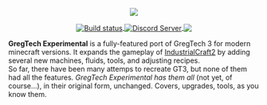 <p align="center">
  <img src="https://github.com/Su5eD/GregTech-Experimental/blob/readme/src/main/resources/GTE_Logo_medium.png" align="center"/> 
</p>
<p align="center">
  <a href="https://github.com/Su5eD/GregTech-Experimental/actions">
      <img src="https://github.com/Su5eD/GregTech-Experimental/workflows/Build Master/badge.svg"  alt="Build status" align="center" />
  </a>
  <a href="https://discord.gg/bRCvFy9">
    <img src="https://discord.com/api/guilds/728217881514606612/widget.png?style=shield" alt="Discord Server" align="center"/>
  </a>
  <img src="https://www.gnu.org/graphics/lgplv3-88x31.png" align="center"/>
</p>  

**GregTech Experimental** is a fully-featured port of GregTech 3 for modern minecraft versions. It expands the gameplay of [IndustrialCraft2](https://www.curseforge.com/minecraft/mc-mods/industrial-craft) by adding several new machines, fluids, tools, and adjusting recipes.  
So far, there have been many attemps to recreate GT3, but none of them had all the features. *GregTech Experimental has them all* (not yet, of course...), in their original form, unchanged. Covers, upgrades, tools, as you know them.
